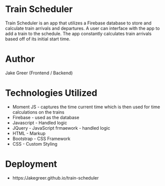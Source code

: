 # Train Scheduler

Train Scheduler is an app that utilizes a Firebase database to store and calculate train arrivals and departures. A user can interface with the app to add a train to the schedule. The app constantly calculates train arrivals based off of its initial start time. 

# Author
Jake Greer (Frontend / Backend)



# Technologies Utilized

* Moment JS - captures the time current time which is then used for time calculations on the trains
* Firebase - used as the database
* Javascript - Handled logic
* JQuery - JavaScript frmaework - handled logic
* HTML - Markup
* Bootstrap - CSS Framework
* CSS - Custom Styling

# Deployment

* https:/Jakegreer.github.io/train-scheduler
